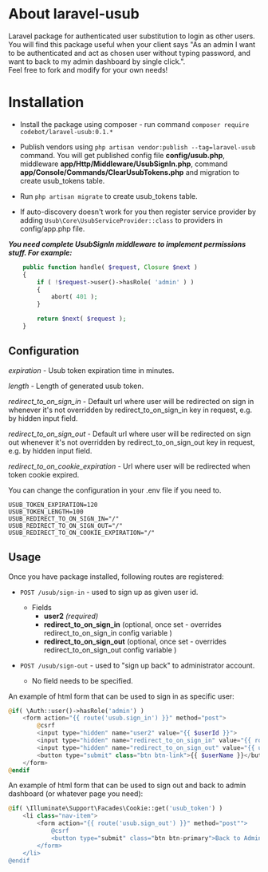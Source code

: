 # About laravel-usub
Laravel package for authenticated user substitution to login as other users. You will find this package useful when your client says "As an admin I want to be authenticated and act as chosen user without typing password, and want to back to my admin dashboard by single click.".  
Feel free to fork and modify for your own needs!

# Installation

* Install the package using composer - run command `composer require codebot/laravel-usub:0.1.*`

* Publish vendors using `php artisan vendor:publish --tag=laravel-usub` command. 
You will get published config file **config/usub.php**, 
middleware **app/Http/Middleware/UsubSignIn.php**,
command **app/Console/Commands/ClearUsubTokens.php** 
and migration to create usub_tokens table.
 
* Run `php artisan migrate` to create usub_tokens table.

* If auto-discovery doesn't work for you then register service provider by adding 
`Usub\Core\UsubServiceProvider::class` to providers in config/app.php file.  
 
**_You need complete UsubSignIn middleware to implement permissions stuff. For example:_**
```php
    public function handle( $request, Closure $next )
    {
        if ( !$request->user()->hasRole( 'admin' ) )
        {
            abort( 401 );
        }

        return $next( $request );
    }
```
## Configuration

*expiration* - Usub token expiration time in minutes. 
 
*length* - Length of generated usub token.

*redirect_to_on_sign_in* - Default url where user will be redirected on sign in whenever it's not overridden by redirect_to_on_sign_in key in request, e.g. by hidden input field.  

*redirect_to_on_sign_out* - Default url where user will be redirected on sign out whenever it's not overridden by redirect_to_on_sign_out key in request, e.g. by hidden input field.  

*redirect_to_on_cookie_expiration* - Url where user will be redirected when token cookie expired.

You can change the configuration in your .env file if you need to.

```
USUB_TOKEN_EXPIRATION=120
USUB_TOKEN_LENGTH=100
USUB_REDIRECT_TO_ON_SIGN_IN="/"
USUB_REDIRECT_TO_ON_SIGN_OUT="/"
USUB_REDIRECT_TO_ON_COOKIE_EXPIRATION="/"
```

## Usage

Once you have package installed, following routes are registered:  
* `POST /usub/sign-in` - used to sign up as given user id.    
  - Fields
    - **user2** *(required)*  
    - **redirect_to_on_sign_in** (optional, once set - overrides redirect_to_on_sign_in config variable )  
    - **redirect_to_on_sign_out** (optional, once set - overrides redirect_to_on_sign_out config variable )  
      
* `POST /usub/sign-out` - used to "sign up back" to administrator account.  
  - No field needs to be specified.  
  
An example of html form that can be used to sign in as specific user:  
```php
@if( \Auth::user()->hasRole('admin') )
    <form action="{{ route('usub.sign_in') }}" method="post">
        @csrf
        <input type="hidden" name="user2" value="{{ $userId }}">
        <input type="hidden" name="redirect_to_on_sign_in" value="{{ route('practitioner.dashboard') }}">
        <input type="hidden" name="redirect_to_on_sign_out" value="{{ url()->current() }}">
        <button type="submit" class="btn btn-link">{{ $userName }}</button>
    </form>
@endif
```
An example of html form that can be used to sign out and back to admin dashboard (or whatever page you need):  
```php
@if( \Illuminate\Support\Facades\Cookie::get('usub_token') )
    <li class="nav-item">
        <form action="{{ route('usub.sign_out') }}" method="post"">
            @csrf
            <button type="submit" class="btn btn-primary">Back to Admin</button>
        </form>
    </li>
@endif
```
